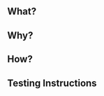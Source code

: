 <!-- Thanks for contributing to the WordPress Props bot Action! 

All pull requests to this repository must be accompanied by an issue explaining the problem in detail. -->

## What?
<!-- In a few words, what is the PR doing? -->

## Why?
<!-- Why is this PR necessary? What problem is it solving? Reference any existing previous issue(s) or PR(s), but please add a short summary here along with that information. -->

## How?
<!-- How does this PR addressing the issue at hand? -->

## Testing Instructions
<!-- Please include step-by-step instructions on how to test this PR. -->
<!-- 1. Open a post or page. -->
<!-- 2. Insert a heading block. -->
<!-- 3. etc. -->
